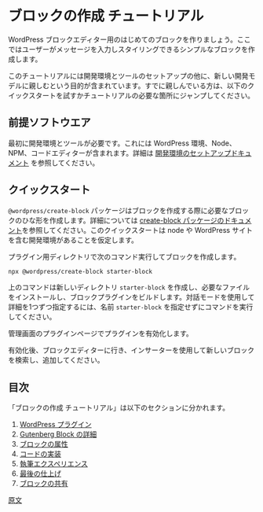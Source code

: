 <!-- 
# Create a Block Tutorial
 -->
# ブロックの作成 チュートリアル

<!-- 
Let's get you started creating your first block for the WordPress Block Editor. We will create a simple block that allows the user to type a message and style it.

The tutorial includes setting up your development environment, tools, and getting comfortable with the new development model. If you are already comfortable, try the quick start below, otherwise step through whatever part of the tutorial you need.
 -->
WordPress ブロックエディター用のはじめてのブロックを作りましょう。ここではユーザーがメッセージを入力しスタイリングできるシンプルなブロックを作成します。

このチュートリアルには開発環境とツールのセットアップの他に、新しい開発モデルに親しむという目的が含まれています。すでに親しんでいる方は、以下のクイックスタートを試すかチュートリアルの必要な箇所にジャンプしてください。

<!-- 
## Prerequisites
 -->
## 前提ソフトウエア

<!-- 
The first thing you need is a development environment and tools. This includes setting up your WordPress environment, Node, NPM, and your code editor. If you need help, see the [setting up your development environment documentation](/docs/getting-started/tutorials/devenv/README.md).
 -->
最初に開発環境とツールが必要です。これには WordPress 環境、Node、NPM、コードエディターが含まれます。詳細は [開発環境のセットアップドキュメント](https://ja.wordpress.org/team/handbook/block-editor/handbook/tutorials/devenv/) を参照してください。

<!-- 
## Quick Start
 -->
## クイックスタート
<!-- 
The `@wordpress/create-block` package exists to create the necessary block scaffolding to get you started. See [create-block package documentation](https://www.npmjs.com/package/@wordpress/create-block) for additional features. This quick start assumes you have a development environment with node installed, and a WordPress site.

From your plugins directory, to create your block run:
 -->
`@wordpress/create-block` パッケージはブロックを作成する際に必要なブロックのひな形を作成します。詳細については [create-block パッケージのドキュメント](https://ja.wordpress.org/team/handbook/block-editor/packages/packages-create-block/)を参照してください。このクイックスタートは node や WordPress サイトを含む開発環境があることを仮定します。

プラグイン用ディレクトリで次のコマンド実行してブロックを作成します。

```sh
npx @wordpress/create-block starter-block
```
<!-- 
The above command creates a new directory called `starter-block`, installs the necessary files, and builds the block plugin. If you want an interactive mode that prompts you for details, run the command without the `starter-block` name.

You now need to activate the plugin from inside wp-admin plugins page.

After activated, go to the block editor and use the inserter to search and add your new block.
 -->
上のコマンドは新しいディレクトリ `starter-block` を作成し、必要なファイルをインストールし、ブロックプラグインをビルドします。対話モードを使用して詳細を1つずつ指定するには、名前 `starter-block` を指定せずにコマンドを実行してください。

管理画面のプラグインページでプラグインを有効化します。

有効化後、ブロックエディターに行き、インサーターを使用して新しいブロックを検索し、追加してください。

<!-- 
## Table of Contents
 -->
## 目次
<!-- 
The create a block tutorials breaks down to the following sections.

1. [WordPress Plugin](/docs/getting-started/tutorials/create-block/wp-plugin.md)
2. [Anatomy of a Gutenberg Block ](/docs/getting-started/tutorials/create-block/block-anatomy.md)
3. [Block Attributes](/docs/getting-started/tutorials/create-block/attributes.md)
4. [Code Implementation](/docs/getting-started/tutorials/create-block/block-code.md)
5. [Authoring Experience](/docs/getting-started/tutorials/create-block/author-experience.md)
6. [Finishing Touches](/docs/getting-started/tutorials/create-block/finishing.md)
7. [Share your Block with the World](/docs/getting-started/tutorials/create-block/submitting-to-block-directory.md)
 -->
「ブロックの作成 チュートリアル」は以下のセクションに分かれます。

1. [WordPress プラグイン](https://ja.wordpress.org/team/handbook/block-editor/handbook/tutorials/create-block/wp-plugin/)
2. [Gutenberg Block の詳細](https://ja.wordpress.org/team/handbook/block-editor/handbook/tutorials/create-block/block-anatomy/)
3. [ブロックの属性](https://ja.wordpress.org/team/handbook/block-editor/handbook/tutorials/create-block/attributes/)
4. [コードの実装](https://ja.wordpress.org/team/handbook/block-editor/handbook/tutorials/create-block/block-code/)
5. [執筆エクスペリエンス](https://ja.wordpress.org/team/handbook/block-editor/handbook/tutorials/create-block/author-experience/)
6. [最後の仕上げ](https://ja.wordpress.org/team/handbook/block-editor/handbook/tutorials/create-block/finishing/)
7. [ブロックの共有](https://ja.wordpress.org/team/handbook/block-editor/handbook/tutorials/create-block/submitting-to-block-directory/)

[原文](https://github.com/WordPress/gutenberg/blob/HEAD/docs/getting-started/tutorials/create-block/README.md)
